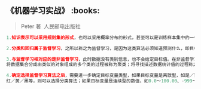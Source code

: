 <h2>《机器学习实战》 :books: </h2> 

> Peter 著  人民邮电出版社 

```python
1.知识表示可以采用规则集的形式，也可以采用概率分布的形式，甚至可以是训练样本集中的一个实例。

2.分类和回归属于监督学习，之所以称之为监督学习，是因为这类算法必须知道预测什么，即目标变量的分类信息。

3.与监督学习相对应的是非监督学习，此时数据没有类别信息，也不会给定目标值。在非监督学习中，
将数据集合分成由类似的对象组成的多个类的过程被称为聚类；将寻找描述数据统计值的过程称之为密度估计。

4.确定选择监督学习算法之后，需要进一步确定目标变量类型，如果目标变量是离散型，如是／否、1／2／3、A／B／C 或者
红／黄／黑等，则可以选择分类算法；如果目标变量是连续型的数值，如0.0～100.00、-999～999或者+∞～-∞等，则需要选择回归算法。
```
